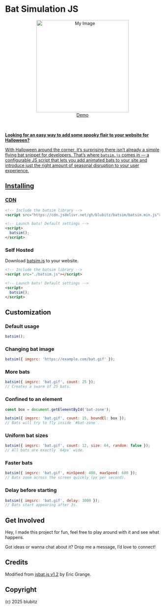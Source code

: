 # Bat Simulation JS

<div align="center">
  <img src="https://github.com/user-attachments/assets/42519624-d1d0-4bfb-b443-c70d5d8655f4" alt="My Image" width="300"/>
</div>
<div align="center">
  <a href="https://blubitz.github.io/batsim/">Demo</div>
</div>
<br>
<br>

__Looking for an easy way to add some spooky flair to your website for Halloween?__

With Halloween around the corner, it’s surprising there isn’t already a simple flying bat snippet for developers. That’s where `batsim.js` comes in — a configurable JS script that lets you add animated bats to your site and introduce just the right amount of seasonal disruption to your user experience.

## Installing

### CDN

```html
<!-- Include the batsim library -->
<script src="https://cdn.jsdelivr.net/gh/blubitz/batsim/batsim.min.js"></script>

<!-- Launch bats! Default settings -->
<script>
  batsim();
</script>
```

### Self Hosted

Download [batsim.js](https://cdn.jsdelivr.net/gh/blubitz/batsim/batsim.js) to your website.
```html
<!-- Include the batsim library -->
<script src="./batsim.js"></script>

<!-- Launch bats! Default settings -->
<script>
  batsim();
</script>

```


## Customization

### Default usage

```js
batsim();
```

### Changing bat image

```js
batsim({ imgsrc: 'https://example.com/bat.gif' });
```

### More bats

```js
batsim({ imgsrc: 'bat.gif', count: 25 });
// Creates a swarm of 25 bats.
```

### Confined to an element

```js
const box = document.getElementById('bat-zone');

batsim({ imgsrc: 'bat.gif', count: 15, boundEl: box });
// Bats will try to fly inside `#bat-zone`.
```

### Uniform bat sizes

```js
batsim({ imgsrc: 'bat.gif', count: 12, size: 64, random: false });
// All bats are exactly `64px` wide.
```


### Faster bats

```js
batsim({ imgsrc: 'bat.gif', minSpeed: 400, maxSpeed: 600 });
// Bats zoom across the screen quickly (px per second).
```


### Delay before starting

```js
batsim({ imgsrc: 'bat.gif', delay: 3000 });
// Bats start appearing after 3s.
```


## Get Involved

Hey, I made this project for fun, feel free to play around with it and see what happens.

Got ideas or wanna chat about it? Drop me a message, I’d love to connect!

## Credits

Modified from [jsbat.js v1.2](https://www.delphitools.info/2013/10/30/pimp-your-website-with-an-halloween-bat/) by Eric Grange.

## Copyright

(c) 2025 blubitz
